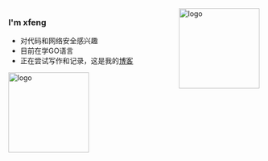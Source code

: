 <img src="https://github-readme-stats.vercel.app/api?username=fidjiw&show_icons=true" alt="logo" height="160" align="right" style="margin: 5px; margin-bottom: 20px;" />     

### I'm xfeng
-  对代码和网络安全感兴趣
-  目前在学GO语言
-  正在尝试写作和记录，这是我的[博客](https://xfeng.fun)
<img src="https://github-profile-trophy.vercel.app/?username=fidjiw&theme=flat&column=7" alt="logo" height="160" align="center" style="margin: auto; margin-bottom: 20px;" /> 

